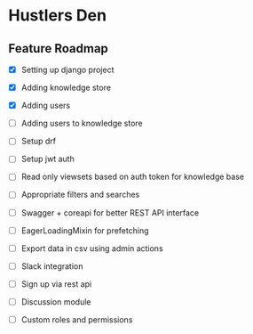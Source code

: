 # Hustlers Den

## Feature Roadmap

- [x] Setting up django project

- [x] Adding knowledge store

- [x] Adding users

- [ ] Adding users to knowledge store

- [ ] Setup drf 

- [ ] Setup jwt auth

- [ ] Read only viewsets based on auth token for knowledge base

- [ ] Appropriate filters and searches

- [ ] Swagger + coreapi for better REST API interface

- [ ] EagerLoadingMixin for prefetching

- [ ] Export data in csv using admin actions

- [ ] Slack integration

- [ ] Sign up via rest api

- [ ] Discussion module

- [ ] Custom roles and permissions
